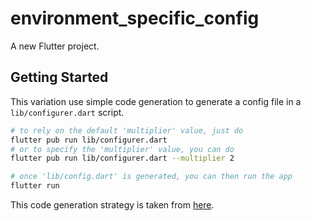# environment_specific_config

A new Flutter project.

## Getting Started

This variation use simple code generation to generate a config file in a `lib/configurer.dart` script.

```sh
# to rely on the default 'multiplier' value, just do
flutter pub run lib/configurer.dart
# or to specify the 'multiplier' value, you can do
flutter pub run lib/configurer.dart --multiplier 2

# once 'lib/config.dart' is generated, you can then run the app
flutter run
```

This code generation strategy is taken from [here](https://binary-studio.com/2020/04/17/flutter-2/).
